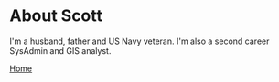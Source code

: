 # About Scott

I'm a husband, father and US Navy veteran. I'm also a second career SysAdmin and GIS analyst. 

[Home](https://badge-18.github.io/)
